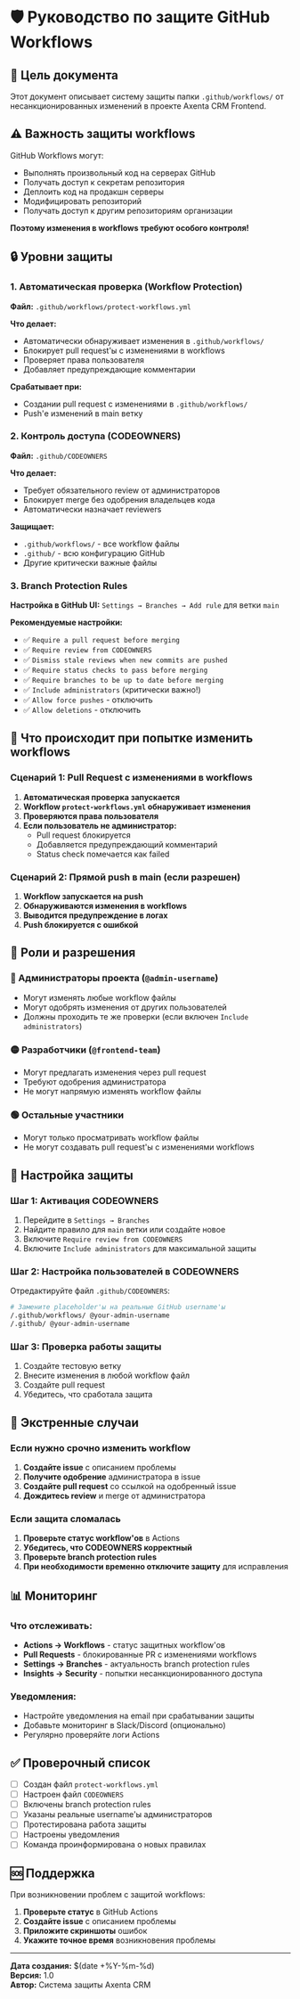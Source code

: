 # 🛡️ Руководство по защите GitHub Workflows

## 🎯 Цель документа

Этот документ описывает систему защиты папки `.github/workflows/` от несанкционированных изменений в проекте Axenta CRM Frontend.

## ⚠️ Важность защиты workflows

GitHub Workflows могут:
- Выполнять произвольный код на серверах GitHub
- Получать доступ к секретам репозитория
- Деплоить код на продакшн серверы
- Модифицировать репозиторий
- Получать доступ к другим репозиториям организации

**Поэтому изменения в workflows требуют особого контроля!**

## 🔒 Уровни защиты

### 1. Автоматическая проверка (Workflow Protection)

**Файл:** `.github/workflows/protect-workflows.yml`

**Что делает:**
- Автоматически обнаруживает изменения в `.github/workflows/`
- Блокирует pull request'ы с изменениями в workflows
- Проверяет права пользователя
- Добавляет предупреждающие комментарии

**Срабатывает при:**
- Создании pull request с изменениями в `.github/workflows/`
- Push'е изменений в main ветку

### 2. Контроль доступа (CODEOWNERS)

**Файл:** `.github/CODEOWNERS`

**Что делает:**
- Требует обязательного review от администраторов
- Блокирует merge без одобрения владельцев кода
- Автоматически назначает reviewers

**Защищает:**
- `.github/workflows/` - все workflow файлы
- `.github/` - всю конфигурацию GitHub
- Другие критически важные файлы

### 3. Branch Protection Rules

**Настройка в GitHub UI:**
`Settings → Branches → Add rule` для ветки `main`

**Рекомендуемые настройки:**
- ✅ `Require a pull request before merging`
- ✅ `Require review from CODEOWNERS`
- ✅ `Dismiss stale reviews when new commits are pushed`
- ✅ `Require status checks to pass before merging`
- ✅ `Require branches to be up to date before merging`
- ✅ `Include administrators` (критически важно!)
- ✅ `Allow force pushes` - отключить
- ✅ `Allow deletions` - отключить

## 🚨 Что происходит при попытке изменить workflows

### Сценарий 1: Pull Request с изменениями в workflows

1. **Автоматическая проверка запускается**
2. **Workflow `protect-workflows.yml` обнаруживает изменения**
3. **Проверяются права пользователя**
4. **Если пользователь не администратор:**
   - Pull request блокируется
   - Добавляется предупреждающий комментарий
   - Status check помечается как failed

### Сценарий 2: Прямой push в main (если разрешен)

1. **Workflow запускается на push**
2. **Обнаруживаются изменения в workflows**
3. **Выводится предупреждение в логах**
4. **Push блокируется с ошибкой**

## 👥 Роли и разрешения

### 🔴 Администраторы проекта (`@admin-username`)
- Могут изменять любые workflow файлы
- Могут одобрять изменения от других пользователей
- Должны проходить те же проверки (если включен `Include administrators`)

### 🟡 Разработчики (`@frontend-team`)
- Могут предлагать изменения через pull request
- Требуют одобрения администратора
- Не могут напрямую изменять workflow файлы

### 🟢 Остальные участники
- Могут только просматривать workflow файлы
- Не могут создавать pull request'ы с изменениями workflows

## 🔧 Настройка защиты

### Шаг 1: Активация CODEOWNERS

1. Перейдите в `Settings → Branches`
2. Найдите правило для `main` ветки или создайте новое
3. Включите `Require review from CODEOWNERS`
4. Включите `Include administrators` для максимальной защиты

### Шаг 2: Настройка пользователей в CODEOWNERS

Отредактируйте файл `.github/CODEOWNERS`:

```bash
# Замените placeholder'ы на реальные GitHub username'ы
/.github/workflows/ @your-admin-username
/.github/ @your-admin-username
```

### Шаг 3: Проверка работы защиты

1. Создайте тестовую ветку
2. Внесите изменения в любой workflow файл
3. Создайте pull request
4. Убедитесь, что сработала защита

## 🚨 Экстренные случаи

### Если нужно срочно изменить workflow

1. **Создайте issue** с описанием проблемы
2. **Получите одобрение** администратора в issue
3. **Создайте pull request** со ссылкой на одобренный issue
4. **Дождитесь review** и merge от администратора

### Если защита сломалась

1. **Проверьте статус workflow'ов** в Actions
2. **Убедитесь, что CODEOWNERS корректный**
3. **Проверьте branch protection rules**
4. **При необходимости временно отключите защиту** для исправления

## 📊 Мониторинг

### Что отслеживать:

- **Actions → Workflows** - статус защитных workflow'ов
- **Pull Requests** - блокированные PR с изменениями workflows
- **Settings → Branches** - актуальность branch protection rules
- **Insights → Security** - попытки несанкционированного доступа

### Уведомления:

- Настройте уведомления на email при срабатывании защиты
- Добавьте мониторинг в Slack/Discord (опционально)
- Регулярно проверяйте логи Actions

## ✅ Проверочный список

- [ ] Создан файл `protect-workflows.yml`
- [ ] Настроен файл `CODEOWNERS`
- [ ] Включены branch protection rules
- [ ] Указаны реальные username'ы администраторов
- [ ] Протестирована работа защиты
- [ ] Настроены уведомления
- [ ] Команда проинформирована о новых правилах

## 🆘 Поддержка

При возникновении проблем с защитой workflows:

1. **Проверьте статус** в GitHub Actions
2. **Создайте issue** с описанием проблемы
3. **Приложите скриншоты** ошибок
4. **Укажите точное время** возникновения проблемы

---

**Дата создания:** $(date +%Y-%m-%d)  
**Версия:** 1.0  
**Автор:** Система защиты Axenta CRM

